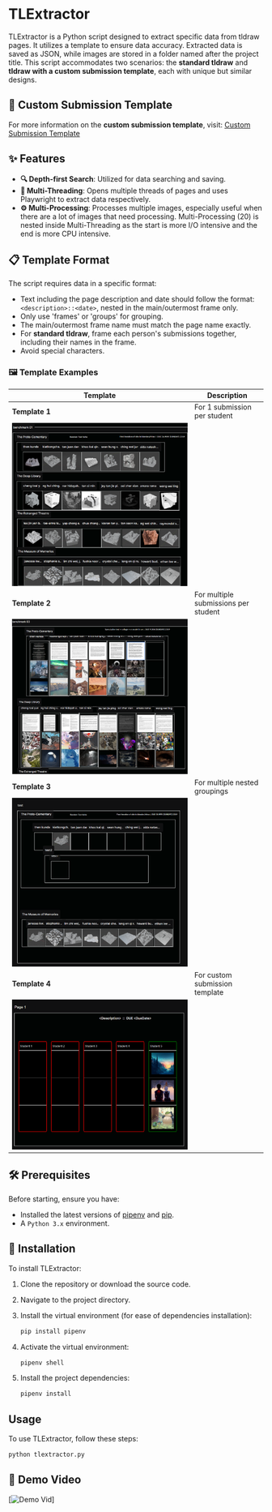 # TLExtractor

TLExtractor is a Python script designed to extract specific data from tldraw pages. It utilizes a template to ensure data accuracy. Extracted data is saved as JSON, while images are stored in a folder named after the project title. This script accommodates two scenarios: the **standard tldraw** and **tldraw with a custom submission template**, each with unique but similar designs.

## 📄 Custom Submission Template

For more information on the **custom submission template**, visit:
[Custom Submission Template](https://github.com/LamJingJie/tldraw/tree/dynamic_submission_template)

## ✨ Features

- **🔍 Depth-first Search**: Utilized for data searching and saving.
- **🧵 Multi-Threading**: Opens multiple threads of pages and uses Playwright to extract data respectively.
- **⚙️ Multi-Processing**: Processes multiple images, especially useful when there are a lot of images that need processing. Multi-Processing (20) is nested inside Multi-Threading as the start is more I/O intensive and the end is more CPU intensive.

## 📋 Template Format

The script requires data in a specific format:

- Text including the page description and date should follow the format: `<description>::<date>`, nested in the main/outermost frame only.
- Only use 'frames' or 'groups' for grouping.
- The main/outermost frame name must match the page name exactly.
- For **standard tldraw**, frame each person's submissions together, including their names in the frame.
- Avoid special characters.

### 🖼️ Template Examples

| Template | Description |
|----------|-------------|
| **Template 1** | For 1 submission per student |
| ![Template Format 1](./img/template_format1.png) | |
| **Template 2** | For multiple submissions per student |
| ![Template Format 2](/img/template_format2.png) | |
| **Template 3** | For multiple nested groupings |
| ![Template Format 3](/img/template_format3.png) | |
| **Template 4** | For custom submission template |
| ![Template Format 4](/img/template_format4.png) | |

## 🛠️ Prerequisites

Before starting, ensure you have:

- Installed the latest versions of [pipenv](https://pipenv.pypa.io/en/latest/) and [pip](https://pypi.org/project/pip/#history).
- A `Python 3.x` environment.

## 🚀 Installation

To install TLExtractor:

1. Clone the repository or download the source code.
2. Navigate to the project directory.
3. Install the virtual environment (for ease of dependencies installation):

    ```bash
    pip install pipenv
    ```

4. Activate the virtual environment:

    ```bash
    pipenv shell
    ```

5. Install the project dependencies:

    ```bash
    pipenv install
    ```

## Usage

To use TLExtractor, follow these steps:

```bash
python tlextractor.py
```

## 🎥 Demo Video

[![Demo Vid](https://github.com/user-attachments/assets/dc9f5a26-42ee-4a25-8939-9bdc7ec75dfa)]
